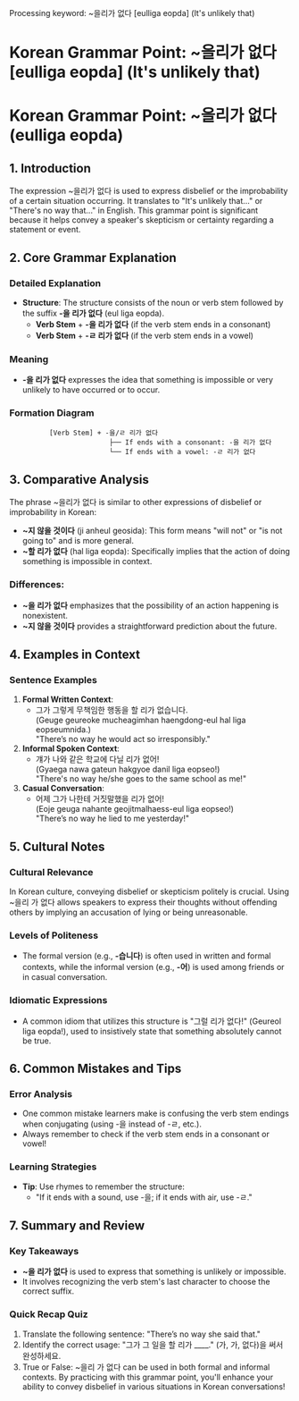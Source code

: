 Processing keyword: ~을리가 없다 [eulliga eopda] (It's unlikely that)
# Korean Grammar Point: ~을리가 없다 [eulliga eopda] (It's unlikely that)
# Korean Grammar Point: ~을리가 없다 (eulliga eopda)
## 1. Introduction
The expression ~을리가 없다 is used to express disbelief or the improbability of a certain situation occurring. It translates to "It's unlikely that..." or "There's no way that..." in English. This grammar point is significant because it helps convey a speaker's skepticism or certainty regarding a statement or event.
## 2. Core Grammar Explanation
### Detailed Explanation
- **Structure**: The structure consists of the noun or verb stem followed by the suffix **-을 리가 없다** (eul liga eopda).
  - **Verb Stem** + **-을 리가 없다** (if the verb stem ends in a consonant)
  - **Verb Stem** + **-ㄹ 리가 없다** (if the verb stem ends in a vowel)
### Meaning
- **-을 리가 없다** expresses the idea that something is impossible or very unlikely to have occurred or to occur.
### Formation Diagram
```plaintext
          [Verb Stem] + -을/ㄹ 리가 없다
                         ├── If ends with a consonant: -을 리가 없다
                         └── If ends with a vowel: -ㄹ 리가 없다
```
## 3. Comparative Analysis
The phrase ~을리가 없다 is similar to other expressions of disbelief or improbability in Korean:
- **~지 않을 것이다** (ji anheul geosida): This form means "will not" or "is not going to" and is more general.
- **~할 리가 없다** (hal liga eopda): Specifically implies that the action of doing something is impossible in context.
### Differences:
- **~을 리가 없다** emphasizes that the possibility of an action happening is nonexistent.
- **~지 않을 것이다** provides a straightforward prediction about the future.
## 4. Examples in Context
### Sentence Examples
1. **Formal Written Context**:  
   - 그가 그렇게 무책임한 행동을 할 리가 없습니다.  
   (Geuge geureoke mucheagimhan haengdong-eul hal liga eopseumnida.)  
   "There’s no way he would act so irresponsibly."
2. **Informal Spoken Context**:  
   - 걔가 나와 같은 학교에 다닐 리가 없어!  
   (Gyaega nawa gateun hakgyoe danil liga eopseo!)  
   "There's no way he/she goes to the same school as me!"
3. **Casual Conversation**:  
   - 어제 그가 나한테 거짓말했을 리가 없어!  
   (Eoje geuga nahante geojitmalhaess-eul liga eopseo!)  
   "There’s no way he lied to me yesterday!"
## 5. Cultural Notes
### Cultural Relevance
In Korean culture, conveying disbelief or skepticism politely is crucial. Using ~을리 가 없다 allows speakers to express their thoughts without offending others by implying an accusation of lying or being unreasonable.
### Levels of Politeness
- The formal version (e.g., **-습니다**) is often used in written and formal contexts, while the informal version (e.g., **-어**) is used among friends or in casual conversation.
### Idiomatic Expressions
- A common idiom that utilizes this structure is "그럴 리가 없다!" (Geureol liga eopda!), used to insistively state that something absolutely cannot be true.
## 6. Common Mistakes and Tips
### Error Analysis
- One common mistake learners make is confusing the verb stem endings when conjugating (using -을 instead of -ㄹ, etc.). 
- Always remember to check if the verb stem ends in a consonant or vowel!
### Learning Strategies
- **Tip**: Use rhymes to remember the structure:
  - "If it ends with a sound, use -을; if it ends with air, use -ㄹ."
## 7. Summary and Review
### Key Takeaways
- **~을 리가 없다** is used to express that something is unlikely or impossible.
- It involves recognizing the verb stem's last character to choose the correct suffix.
### Quick Recap Quiz
1. Translate the following sentence: "There’s no way she said that."
2. Identify the correct usage: "그가 그 일을 할 리가 ____." (가, 가, 없다)을 써서 완성하세요.
3. True or False: ~을리 가 없다 can be used in both formal and informal contexts.
By practicing with this grammar point, you'll enhance your ability to convey disbelief in various situations in Korean conversations!
